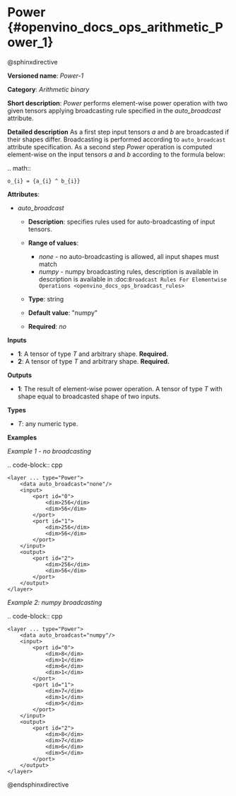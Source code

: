# Power  {#openvino_docs_ops_arithmetic_Power_1}

@sphinxdirective


**Versioned name**: *Power-1*

**Category**: *Arithmetic binary*

**Short description**: *Power* performs element-wise power operation with two given tensors applying broadcasting rule specified in the *auto_broadcast* attribute.

**Detailed description**
As a first step input tensors *a* and *b* are broadcasted if their shapes differ. Broadcasting is performed according to `auto_broadcast` attribute specification. As a second step *Power* operation is computed element-wise on the input tensors *a* and *b* according to the formula below:

.. math::

	o_{i} = {a_{i} ^ b_{i}}

**Attributes**:

* *auto_broadcast*

  * **Description**: specifies rules used for auto-broadcasting of input tensors.
  * **Range of values**:

    * *none* - no auto-broadcasting is allowed, all input shapes must match
    * *numpy* - numpy broadcasting rules, description is available in   description is available in :doc:`Broadcast Rules For Elementwise Operations <openvino_docs_ops_broadcast_rules>`
  * **Type**: string
  * **Default value**: "numpy"
  * **Required**: *no*

**Inputs**

* **1**: A tensor of type *T* and arbitrary shape. **Required.**
* **2**: A tensor of type *T* and arbitrary shape. **Required.**

**Outputs**

* **1**: The result of element-wise power operation. A tensor of type *T* with shape equal to broadcasted shape of two inputs.

**Types**

* *T*: any numeric type.


**Examples**

*Example 1 - no broadcasting*

.. code-block::  cpp   

    <layer ... type="Power">
        <data auto_broadcast="none"/>
        <input>
            <port id="0">
                <dim>256</dim>
                <dim>56</dim>
            </port>
            <port id="1">
                <dim>256</dim>
                <dim>56</dim>
            </port>
        </input>
        <output>
            <port id="2">
                <dim>256</dim>
                <dim>56</dim>
            </port>
        </output>
    </layer>


*Example 2: numpy broadcasting*

.. code-block::  cpp  

    <layer ... type="Power">
        <data auto_broadcast="numpy"/>
        <input>
            <port id="0">
                <dim>8</dim>
                <dim>1</dim>
                <dim>6</dim>
                <dim>1</dim>
            </port>
            <port id="1">
                <dim>7</dim>
                <dim>1</dim>
                <dim>5</dim>
            </port>
        </input>
        <output>
            <port id="2">
                <dim>8</dim>
                <dim>7</dim>
                <dim>6</dim>
                <dim>5</dim>
            </port>
        </output>
    </layer>

@endsphinxdirective


